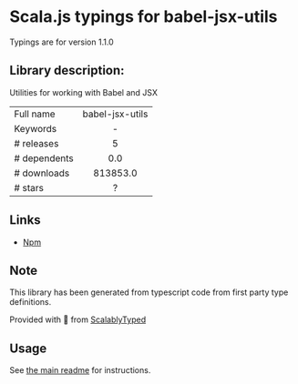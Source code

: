 
# Scala.js typings for babel-jsx-utils

Typings are for version 1.1.0

## Library description:
Utilities for working with Babel and JSX

|                    |                 |
| ------------------ | :-------------: |
| Full name          | babel-jsx-utils |
| Keywords           | - |
| # releases         | 5 |
| # dependents       | 0.0 |
| # downloads        | 813853.0 |
| # stars            | ? |

## Links
- [Npm](https://www.npmjs.com/package/babel-jsx-utils)
    


## Note
This library has been generated from typescript code from first party type definitions.

Provided with :purple_heart: from [ScalablyTyped](https://github.com/oyvindberg/ScalablyTyped)

## Usage
See [the main readme](../../readme.md) for instructions.


